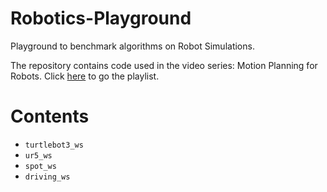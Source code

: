 # Robotics-Playground
Playground to benchmark algorithms on Robot Simulations.

The repository contains code used in the video series: Motion Planning for Robots. Click [here](https://youtube.com/playlist?list=PL0sla3wvhSnYNAyp0-OQmTMyO2POZRSe-) to go the playlist.

# Contents

- `turtlebot3_ws`
- `ur5_ws`
- `spot_ws`
- `driving_ws`